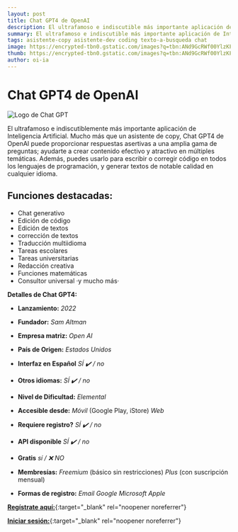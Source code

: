 ```yaml
---
layout: post
title: Chat GPT4 de OpenAI
description: El ultrafamoso e indiscutible más importante aplicación de Inteligencia Artificial.
summary: El ultrafamoso e indiscutible más importante aplicación de Inteligencia Artificial.
tags: asistente-copy asistente-dev coding texto-a-busqueda chat
image: https://encrypted-tbn0.gstatic.com/images?q=tbn:ANd9GcRWf00YlzKFMPwzBiGJj9C6xUlYusVXX0aASS7p9cyjM7fxOdUOBvtjBB4vjDnY8pWPEbk&usqp=CAU
thumb: https://encrypted-tbn0.gstatic.com/images?q=tbn:ANd9GcRWf00YlzKFMPwzBiGJj9C6xUlYusVXX0aASS7p9cyjM7fxOdUOBvtjBB4vjDnY8pWPEbk&usqp=CAU
author: oi-ia
---
```


# Chat GPT4 de OpenAI

![Logo de Chat GPT](https://encrypted-tbn0.gstatic.com/images?q=tbn:ANd9GcRWf00YlzKFMPwzBiGJj9C6xUlYusVXX0aASS7p9cyjM7fxOdUOBvtjBB4vjDnY8pWPEbk&usqp=CAU)

El ultrafamoso e indiscutiblemente más importante aplicación de Inteligencia Artificial. Mucho más que un asistente de copy, Chat GPT4 de OpenAI puede proporcionar respuestas asertivas a una amplia gama de preguntas; ayudarte a crear contenido efectivo y atractivo en múltiples temáticas. Además, puedes usarlo para escribir o corregir código en todos los lenguajes de programación, y generar textos de notable calidad en cualquier idioma.

## Funciones destacadas:

- Chat generativo
- Edición de código
- Edición de textos
- corrección de textos
- Traducción multiidioma
- Tareas escolares
- Tareas universitarias
- Redacción creativa
- Funciones matemáticas
- Consultor universal
  ·y mucho más·

**Detalles de Chat GPT4:**

- **Lanzamiento:**
  _2022_

- **Fundador:**
  _Sam Altman_

- **Empresa matriz:**
  _Open AI_

- **País de Origen:**
  _Estados Unidos_

- **Interfaz en Español**
  _SÍ ✔️ / no_

- **Otros idiomas:**
  _SÍ ✔️ / no_

- **Nivel de Dificultad:**
  _Elemental_

- **Accesible desde:**
  _Móvil_ (Google Play, iStore)
  _Web_

- **Requiere registro?**
  _SÍ ✔️ / no_

- **API disponible**
  _SÍ ✔️ / no_

- **Gratis**
  _sí / ❌ NO_

- **Membresías:**
  _Freemium_ (básico sin restricciones)
  _Plus_ (con suscripción mensual)

- **Formas de registro:**
  _Email_
  _Google_
  _Microsoft_
  _Apple_

[**Regístrate aquí:**](https://chat.openai.com){:target="\_blank" rel="noopener noreferrer"}

[**Iniciar sesión:**](https://chat.openai.com/login){:target="\_blank" rel="noopener noreferrer"}
